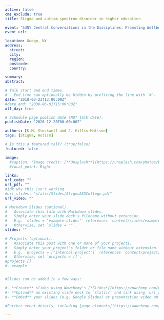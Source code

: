 ```yaml
---
active: false
cms_exclude: true
title: Stigma and autism spectrum disorder in higher education

event: "SUNY Central Conversations in the Disciplines: Promoting Wellbeing in College Students with Autism Spectrum Disorders"
event_url: 

location: Owego, NY
address:
  street: 
  city: 
  region: 
  postcode: 
  country:

summary: 
abstract: 

# Talk start and end times.
#   End time can optionally be hidden by prefixing the line with `#`.
date: "2018-03-23T13:00:00Z"
#date_end: "2030-06-01T15:00:00Z"
all_day: true

# Schedule page publish date (NOT talk date).
publishDate: "2020-12-20T00:00:00Z"

authors: [K.M. Stockwell and J. Gillis-Mattson]
tags: [Stigma, Autism]

# Is this a featured talk? (true/false)
featured: false

image:
  #caption: 'Image credit: [**Unsplash**](https://unsplash.com/photos/bzdhc5b3Bxs)'
  #focal_point: Right

links:
url_code: ""
url_pdf: ""
#idk why this isn't working
#url_slides: "static/Slides/StigmaASDCollege.pdf"
url_video: ""

# Markdown Slides (optional).
#   Associate this talk with Markdown slides.
#   Simply enter your slide deck's filename without extension.
#   E.g. `slides = "example-slides"` references `content/slides/example-slides.md`.
#   Otherwise, set `slides = ""`.
slides: ""

# Projects (optional).
#   Associate this post with one or more of your projects.
#   Simply enter your project's folder or file name without extension.
#   E.g. `projects = ["internal-project"]` references `content/project/deep-learning/index.md`.
#   Otherwise, set `projects = []`.
#projects []
#- example


#Slides can be added in a few ways:

#- **Create** slides using Wowchemy's [*Slides*](https://wowchemy.com/docs/managing-content/#create-slides) feature and link using `slides` parameter in the front matter of the talk file
#- **Upload** an existing slide deck to `static/` and link using `url_slides` parameter in the front matter of the talk file
#- **Embed** your slides (e.g. Google Slides) or presentation video on this page using [shortcodes](https://wowchemy.com/docs/writing-markdown-latex/).

#Further event details, including [page elements](https://wowchemy.com/docs/writing-markdown-latex/) such as image galleries, can be added to the body of this page.

---
```

